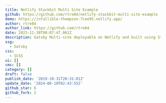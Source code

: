 ```yaml
---
title: Netlify Stackbit Multi Site Example
github: https://github.com/rtre84/netlify-stackbit-multi-site-example
demo: https://infallible-thompson-7cee95.netlify.app/
author: rtre84
author_link: https://github.com/rtre84
date: 2023-11-30T08:07:47.061Z
description: Gatsby Multi-site deployable on Netlify and built using Stackbit
ssg:
  - Gatsby
css:
  - SCSS
ui: []
cms: []
category: []
draft: false
publish_date: '2019-10-31T20:31:01Z'
update_date: '2024-06-10T02:43:55Z'
github_star: 6
github_fork: 2
---
```

